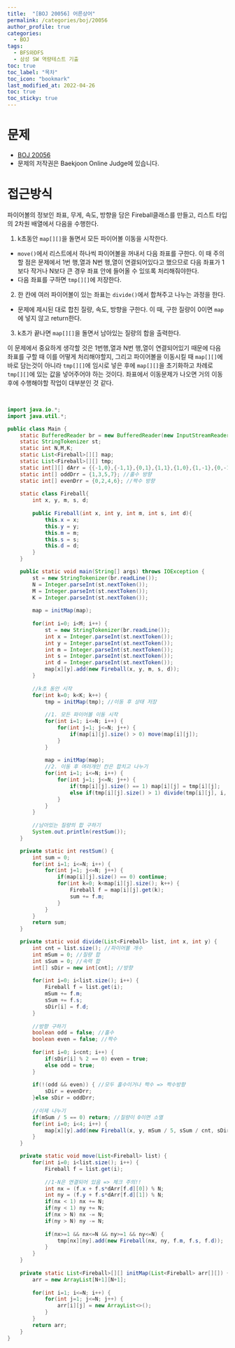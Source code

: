 ```yaml
---
title:  "[BOJ 20056] 어른상어"
permalink: /categories/boj/20056
author_profile: true
categories:
  - BOJ
tags:
  - BFS와DFS  
  - 삼성 SW 역량테스트 기출   
toc: true	
toc_label: "목차"
toc_icon: "bookmark"
last_modified_at: 2022-04-26
toc: true
toc_sticky: true
---
```


# 문제
- [BOJ 20056](https://www.acmicpc.net/problem/20056)  
- 문제의 저작권은 Baekjoon Online Judge에 있습니다.  

# 접근방식  
파이어볼의 정보인 좌표, 무게, 속도, 방향을 담은 Fireball클래스를 만들고, 리스트 타입의 2차원 배열에서 다음을 수행한다.  
1. k초동안 `map[][]`을 돌면서 모든 파이어볼 이동을 시작한다. 
  - `move()`에서 리스트에서 하나씩 파이어볼을 꺼내서 다음 좌표를 구한다. 이 때 주의할 점은 문제에서 1번 행,열과 N번 행,열이 연결되어있다고 했으므로 다음 좌표가 1보다 작거나 N보다 큰 경우 좌표 안에 들어올 수 있또록 처리해줘야한다.  
  - 다음 좌표를 구하면 `tmp[][]`에 저장한다.  

2. 한 칸에 여러 파이어볼이 있는 좌표는 `divide()`에서 합쳐주고 나누는 과정을 한다.  
  - 문제에 제시된 대로 합친 질량, 속도, 방향을 구한다. 이 때, 구한 질량이 0이면 `map`에 넣지 않고 return한다.  

3. k초가 끝나면 `map[][]`을 돌면서 남아있는 질량의 합을 출력한다.  

이 문제에서 중요하게 생각할 것은 1번행,열과 N번 행,열이 연결되어있기 때문에 다음 좌표를 구할 때 이를 어떻게 처리해야할지, 그리고 파이어볼을 이동시킬 때 `map[][]`에 바로 담는것이 아니라 `tmp[][]`에 임시로 넣은 후에 `map[][]`을 초기화하고 차례로 `tmp[][]`에 있는 값을 넣어주어야 하는 것이다. 좌표에서 이동문제가 나오면 거의 이동후에 수행해야할 작업이 대부분인 것 같다.  


<br/>

```java  
import java.io.*;
import java.util.*;

public class Main {
	static BufferedReader br = new BufferedReader(new InputStreamReader(System.in));
	static StringTokenizer st;
	static int N,M,K;
	static List<Fireball>[][] map;
	static List<Fireball>[][] tmp;
	static int[][] dArr = {{-1,0},{-1,1},{0,1},{1,1},{1,0},{1,-1},{0,-1},{-1,-1}};
	static int[] oddDrr = {1,3,5,7}; //홀수 방향
	static int[] evenDrr = {0,2,4,6}; //짝수 방향
	
	static class Fireball{
		int x, y, m, s, d;
		
		public Fireball(int x, int y, int m, int s, int d){
			this.x = x;
			this.y = y;
			this.m = m;
			this.s = s;
			this.d = d;
		}
	}

	public static void main(String[] args) throws IOException {
		st = new StringTokenizer(br.readLine());
		N = Integer.parseInt(st.nextToken());
		M = Integer.parseInt(st.nextToken());
		K = Integer.parseInt(st.nextToken());
		
		map = initMap(map);
		
		for(int i=0; i<M; i++) {
			st = new StringTokenizer(br.readLine());
			int x = Integer.parseInt(st.nextToken());
			int y = Integer.parseInt(st.nextToken());
			int m = Integer.parseInt(st.nextToken());
			int s = Integer.parseInt(st.nextToken());
			int d = Integer.parseInt(st.nextToken());
			map[x][y].add(new Fireball(x, y, m, s, d));
		}
		
		//k초 동안 시작
		for(int k=0; k<K; k++) {
			tmp = initMap(tmp); //이동 후 상태 저장
			
			//1. 모든 파이어볼 이동 시작
			for(int i=1; i<=N; i++) {
				for(int j=1; j<=N; j++) {
					if(map[i][j].size() > 0) move(map[i][j]);
				}
			}
			
			map = initMap(map);
			//2. 이동 후 여러개인 칸은 합치고 나누기
			for(int i=1; i<=N; i++) {
				for(int j=1; j<=N; j++) {
					if(tmp[i][j].size() == 1) map[i][j] = tmp[i][j];
					else if(tmp[i][j].size() > 1) divide(tmp[i][j], i, j);
				}
			}
		}
		
		//남아있는 질량의 합 구하기
		System.out.println(restSum());
	}

	private static int restSum() {
		int sum = 0;
		for(int i=1; i<=N; i++) {
			for(int j=1; j<=N; j++) {
				if(map[i][j].size() == 0) continue;
				for(int k=0; k<map[i][j].size(); k++) {
					Fireball f = map[i][j].get(k);
					sum += f.m;
				}
			}
		}
		return sum;
	}

	private static void divide(List<Fireball> list, int x, int y) {
		int cnt = list.size(); //파이어볼 개수
		int mSum = 0; //질량 합
		int sSum = 0; //속력 합
		int[] sDir = new int[cnt]; //방향 
		
		for(int i=0; i<list.size(); i++) {
			Fireball f = list.get(i);
			mSum += f.m;
			sSum += f.s;
			sDir[i] = f.d;
		}
		
		//방향 구하기
		boolean odd = false; //홀수
		boolean even = false; //짝수
		
		for(int i=0; i<cnt; i++) {
			if(sDir[i] % 2 == 0) even = true;
			else odd = true;
		}
		
		if(!(odd && even)) { //모두 홀수이거나 짝수 => 짝수방향
			sDir = evenDrr;
		}else sDir = oddDrr;
		
		//이제 나누기
		if(mSum / 5 == 0) return; //질량이 0이면 소멸
		for(int i=0; i<4; i++) {
			map[x][y].add(new Fireball(x, y, mSum / 5, sSum / cnt, sDir[i]));
		}
	}

	private static void move(List<Fireball> list) {
		for(int i=0; i<list.size(); i++) {
			Fireball f = list.get(i);
			
			//1-N은 연결되어 있음 => 체크 주의!!
			int nx = (f.x + f.s*dArr[f.d][0]) % N;
			int ny = (f.y + f.s*dArr[f.d][1]) % N;
			if(nx < 1) nx += N;
			if(ny < 1) ny += N;
            if(nx > N) nx -= N;
			if(ny > N) ny -= N;
			
			if(nx>=1 && nx<=N && ny>=1 && ny<=N) {
				tmp[nx][ny].add(new Fireball(nx, ny, f.m, f.s, f.d));
			}
		}
	}
	
	private static List<Fireball>[][] initMap(List<Fireball> arr[][]) {
		arr = new ArrayList[N+1][N+1];
		
		for(int i=1; i<=N; i++) {
			for(int j=1; j<=N; j++) {
				arr[i][j] = new ArrayList<>();
			}
		}
		return arr;
	}
}
```